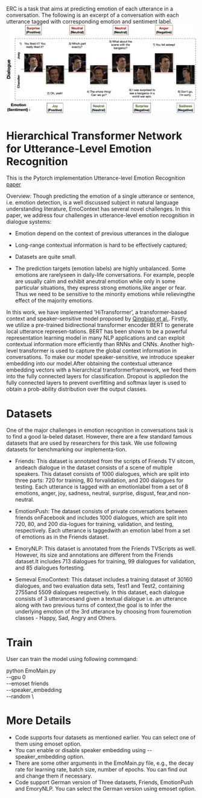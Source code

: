 ERC is a task that aims at predicting emotion of each utterance in a conversation. The following is an excerpt of a conversation with each utterance tagged with corresponding emotion and sentiment label.
![alt text](example.jpg "Title")

# Hierarchical Transformer Network for Utterance-Level Emotion Recognition
This is the Pytorch implementation Utterance-level Emotion Recognition [paper](https://arxiv.org/ftp/arxiv/papers/2002/2002.07551.pdf)

Overview: Though predicting the emotion of a single utterance or sentence, i.e. emotion detection, is a well discussed subject in natural language understanding literature, EmoContext has several novel challenges. In this paper, we address four challenges in utterance-level emotion recognition in dialogue systems:

- Emotion depend on the context of previous utterances in the dialogue

- Long-range contextual information is hard to be effectively captured;

- Datasets are quite small.

-  The prediction targets (emotion labels) are highly unbalanced. Some emotions are rarelyseen in daily-life conversations.   For example,  people are usually calm and exhibit aneutral emotion while only in some particular situations, they express strong emotions,like anger or fear. Thus we need to be sensitive to the minority emotions while relievingthe effect of the majority emotions.
 
In this work, we have implemented ’HiTransformer’, a transformer-based context and speaker-sensitive model proposed by [Qingbiao et al.](https://arxiv.org/ftp/arxiv/papers/2002/2002.07551.pdf).  Firstly, we utilize a pre-trained bidirectional transformer encoder BERT to generate local utterance represen-tations. BERT has been shown to be a powerful representation learning model in many NLP applications and can exploit contextual information more efficiently than RNNs and CNNs. Another high-level transformer is used to capture the global context information in conversations. To make our model speaker-sensitive, we introduce speaker embedding into our model.After obtaining the contextual utterance embedding vectors with a hierarchical transformerframework, we feed them into the fully connected layers for classification. Dropout is appliedon the fully connected layers to prevent overfitting and softmax layer is used to obtain a prob-ability distribution over the output classes.

# Datasets
One of the major challenges in emotion recognition in conversations task is to find a good la-beled dataset. However, there are a few standard famous datasets that are used by researchers for this task. We use following datasets for benchmarking our implementa-tion.
- Friends: This  dataset  is  annotated  from  the  scripts  of  Friends  TV  sitcom,  andeach dialogue in the dataset consists of a scene of multiple speakers. This dataset consists of 1000 dialogues, which are split into three parts: 720 for training, 80 forvalidation, and 200 dialogues for testing. Each utterance is tagged with an emotionlabel from a set of 8 emotions, anger, joy, sadness, neutral, surprise, disgust, fear,and non-neutral.
 
- EmotionPush:  The dataset consists of private conversations between friends onFacebook and includes 1000 dialogues, which are split into 720, 80, and 200 dia-logues for training, validation, and testing, respectively. Each utterance is taggedwith an emotion label from a set of emotions as in the Friends dataset.

- EmoryNLP:  This dataset is annotated from the Friends TVScripts as well. However, its size and annotations are different from the Friends dataset.It includes 713 dialogues for training, 99 dialogues for validation, and 85 dialogues fortesting.

- Semeval EmoContext:  This dataset includes a training dataset of 30160 dialogues, and two evaluation data sets, Test1 and Test2, containing 2755and 5509 dialogues respectively.  In this dataset, each dialogue consists of 3 utterancesand given a textual dialogue i.e.  an utterance along with two previous turns of context,the goal is to infer the underlying emotion of the 3rd utterance by choosing from fouremotion classes - Happy,  Sad,  Angry and Others.

# Train 
User can train the model using following commqand:

python EmoMain.py \
--gpu 0 \
--emoset friends \
--speaker_embedding \
--random \

# More Details
- Code supports four datasets as mentioned earlier. You can select one of them using emoset option.
- You can enable or disable speaker embedding using --speaker_embedding option.
- There are some other arguments in the EmoMain.py file, e.g., the decay rate for learning rate, batch size, number of epochs. You can find out and change them if necessary.
- Code support German version of Three datasets, Friends, EmotionPush and EmoryNLP. You can select the German version using emoset option.




